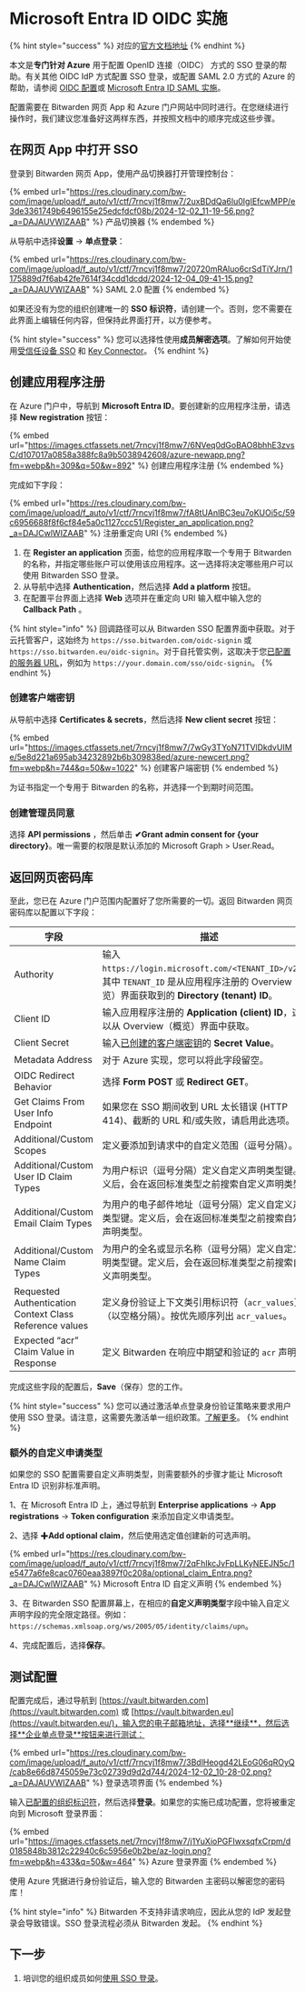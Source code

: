 # Microsoft Entra ID OIDC 实施

{% hint style="success" %}
对应的[官方文档地址](https://bitwarden.com/help/oidc-microsoft-entra-id/)
{% endhint %}

本文是**专门针对 Azure** 用于配置 OpenID 连接（OIDC） 方式的 SSO 登录的帮助。有关其他 OIDC IdP 方式配置 SSO 登录，或配置 SAML 2.0 方式的 Azure 的帮助，请参阅 [OIDC 配置](../../../login-with-sso/oidc-configuration.md)或 [Microsoft Entra ID SAML 实施](microsoft-entra-id-saml-implementation.md)。

配置需要在 Bitwarden 网页 App 和 Azure 门户网站中同时进行。在您继续进行操作时，我们建议您准备好这两样东西，并按照文档中的顺序完成这些步骤。

## 在网页 App 中打开 SSO <a href="#open-sso-in-the-web-app" id="open-sso-in-the-web-app"></a>

登录到 Bitwarden 网页 App，使用产品切换器打开管理控制台：

{% embed url="https://res.cloudinary.com/bw-com/image/upload/f_auto/v1/ctf/7rncvj1f8mw7/2uxBDdQa6lu0IgIEfcwMPP/e3de3361749b6496155e25edcfdcf08b/2024-12-02_11-19-56.png?_a=DAJAUVWIZAAB" %}
产品切换器
{% endembed %}

从导航中选择**设置** → **单点登录**：

{% embed url="https://res.cloudinary.com/bw-com/image/upload/f_auto/v1/ctf/7rncvj1f8mw7/20720mRAluo6crSdTiYJrn/1175889d7f6ab42fe7614f34cdd1dcdd/2024-12-04_09-41-15.png?_a=DAJAUVWIZAAB" %}
SAML 2.0 配置
{% endembed %}

如果还没有为您的组织创建唯一的 **SSO 标识符**，请创建一个。否则，您不需要在此界面上编辑任何内容，但保持此界面打开，以方便参考。

{% hint style="success" %}
您可以选择性使用**成员解密选项**。了解如何开始使用[受信任设备 SSO](../trusted-devices/about-trusted-devices.md) 和 [Key Connector](../../../self-hosting/key-connector/about-key-connector.md)。
{% endhint %}

## 创建应用程序注册 <a href="#create-an-app-registration" id="create-an-app-registration"></a>

在 Azure 门户中，导航到 **Microsoft Entra ID**。要创建新的应用程序注册，请选择 **New registration** 按钮：

{% embed url="https://images.ctfassets.net/7rncvj1f8mw7/6NVeq0dGoBAO8bhhE3zvsC/d107017a0858a388fc8a9b5038942608/azure-newapp.png?fm=webp&h=309&q=50&w=892" %}
创建应用程序注册
{% endembed %}

完成如下字段：

{% embed url="https://res.cloudinary.com/bw-com/image/upload/f_auto/v1/ctf/7rncvj1f8mw7/fA8tUAnlBC3eu7oKUOi5c/59c6956688f8f6cf84e5a0c1127ccc51/Register_an_application.png?_a=DAJCwlWIZAAB" %}
注册重定向 URI
{% endembed %}

1. 在 **Register an application** 页面，给您的应用程序取一个专用于 Bitwarden 的名称，并指定哪些账户可以使用该应用程序。这一选择将决定哪些用户可以使用 Bitwarden SSO 登录。
2. 从导航中选择 **Authentication**，然后选择 **Add a platform** 按钮。
3. 在配置平台界面上选择 **Web** 选项并在重定向 URI 输入框中输入您的 **Callback Path** 。

{% hint style="info" %}
回调路径可以从 Bitwarden SSO 配置界面中获取。对于云托管客户，这始终为 `https://sso.bitwarden.com/oidc-signin` 或 `https://sso.bitwarden.eu/oidc-signin`。对于自托管实例，这取决于您[已配置的服务器 URL](../../../self-hosting/deploy-and-configure/docker/linux-standard-deployment.md#configure-your-domain)，例如为 `https://your.domain.com/sso/oidc-signin`。
{% endhint %}

### 创建客户端密钥 <a href="#create-a-client-secret" id="create-a-client-secret"></a>

从导航中选择 **Certificates & secrets**，然后选择 **New client secret** 按钮：

{% embed url="https://images.ctfassets.net/7rncvj1f8mw7/7wGy3TYoN71TVlDkdvUIMe/5e8d221a695ab34232892b6b309838ed/azure-newcert.png?fm=webp&h=744&q=50&w=1022" %}
创建客户端密钥
{% endembed %}

为证书指定一个专用于 Bitwarden 的名称，并选择一个到期时间范围。

### 创建管理员同意 <a href="#create-admin-consent" id="create-admin-consent"></a>

选择 **API permissions** ，然后单击 **✔︎Grant admin consent for {your directory}**。唯一需要的权限是默认添加的 Microsoft Graph > User.Read。

## 返回网页密码库 <a href="#back-to-the-web-vault" id="back-to-the-web-vault"></a>

至此，您已在 Azure 门户范围内配置好了您所需要的一切。返回 Bitwarden 网页密码库以配置以下字段：

| 字段                                                      | 描述                                                                                                                       |
| ------------------------------------------------------- | ------------------------------------------------------------------------------------------------------------------------ |
| Authority                                               | 输入 `https://login.microsoft.com/<TENANT_ID>/v2.0`，其中 `TENANT_ID` 是从应用程序注册的 Overview（概览）界面获取到的 **Directory (tenant) ID**。 |
| Client ID                                               | 输入应用程序注册的 **Application (client) ID**，这可以从 Overview（概览）界面中获取。                                                            |
| Client Secret                                           | 输入[已创建的客户端密钥](microsoft-entra-id-oidc-implementation.md#create-a-client-secret)的 **Secret Value**。                       |
| Metadata Address                                        | 对于 Azure 实现，您可以将此字段留空。                                                                                                   |
| OIDC Redirect Behavior                                  | 选择 **Form POST** 或 **Redirect GET**。                                                                                     |
| Get Claims From User Info Endpoint                      | 如果您在 SSO 期间收到 URL 太长错误 (HTTP 414)、截断的 URL 和/或失败，请启用此选项。                                                                  |
| Additional/Custom Scopes                                | 定义要添加到请求中的自定义范围（逗号分隔）。                                                                                                   |
| Additional/Custom User ID Claim Types                   | 为用户标识（逗号分隔）定义自定义声明类型键。定义后，会在返回标准类型之前搜索自定义声明类型。                                                                           |
| Additional/Custom Email Claim Types                     | 为用户的电子邮件地址（逗号分隔）定义自定义声明类型键。定义后，会在返回标准类型之前搜索自定义声明类型。                                                                      |
| Additional/Custom Name Claim Types                      | 为用户的全名或显示名称（逗号分隔）定义自定义声明类型键。定义后，会在返回标准类型之前搜索自定义声明类型。                                                                     |
| Requested Authentication Context Class Reference values | 定义身份验证上下文类引用标识符（`acr_values`）（以空格分隔）。按优先顺序列出 `acr_values`。                                                               |
| Expected “acr” Claim Value in Response                  | 定义 Bitwarden 在响应中期望和验证的 `acr` 声明值。                                                                                       |

完成这些字段的配置后，**Save**（保存）您的工作。

{% hint style="success" %}
您可以通过激活单点登录身份验证策略来要求用户使用 SSO 登录。请注意，这需要先激活单一组织政策。[了解更多](../../../organizations/enterprise-policies.md)。
{% endhint %}

### 额外的自定义申请类型 <a href="#additional-custom-claim-types" id="additional-custom-claim-types"></a>

如果您的 SSO 配置需要自定义声明类型，则需要额外的步骤才能让 Microsoft Entra ID 识别非标准声明。

1、在 Microsoft Entra ID 上，通过导航到 **Enterprise applications** → **App registrations** → **Token configuration** 来添加自定义申请类型。

2、选择 ✚**Add optional claim**，然后使用选定值创建新的可选声明。

{% embed url="https://res.cloudinary.com/bw-com/image/upload/f_auto/v1/ctf/7rncvj1f8mw7/2qFhIkcJvFpLLKyNEEJN5c/1e5477a6fe8cac0760eaa3897f0c208a/optional_claim_Entra.png?_a=DAJCwlWIZAAB" %}
Microsoft Entra ID 自定义声明
{% endembed %}

3、在 Bitwarden SSO 配置屏幕上，在相应的**自定义声明类型**字段中输入自定义声明字段的完全限定路径。例如：`https://schemas.xmlsoap.org/ws/2005/05/identity/claims/upn`。

4、完成配置后，选择**保存**。

## 测试配置 <a href="#test-the-configuration" id="test-the-configuration"></a>

配置完成后，通过导航到 [https://vault.bitwarden.com](https://vault.bitwarden.com) 或 [https://vault.bitwarden.eu](https://vault.bitwarden.eu/)，输入您的电子邮箱地址，选择**继续**，然后选择**企业单点登录**按钮来进行测试：

{% embed url="https://res.cloudinary.com/bw-com/image/upload/f_auto/v1/ctf/7rncvj1f8mw7/3BdlHeogd42LEoG06qROyQ/cab8e66d8745059e73c02739d9d2d744/2024-12-02_10-28-02.png?_a=DAJAUVWIZAAB" %}
登录选项界面
{% endembed %}

输入[已配置的组织标识符](../../../login-with-sso/saml-2.0-configuration.md#step-1-enabling-login-with-sso)，然后选择**登录**。如果您的实施已成功配置，您将被重定向到 Microsoft 登录界面：

{% embed url="https://images.ctfassets.net/7rncvj1f8mw7/j1YuXioPGFIwxsqfxCrpm/d0185848b3812c22940c6c5956e0b2be/az-login.png?fm=webp&h=433&q=50&w=464" %}
Azure 登录界面
{% endembed %}



使用 Azure 凭据进行身份验证后，输入您的 Bitwarden 主密码以解密您的密码库！

{% hint style="info" %}
Bitwarden 不支持非请求响应，因此从您的 IdP 发起登录会导致错误。SSO 登录流程必须从 Bitwarden 发起。
{% endhint %}

## 下一步 <a href="#next-steps" id="next-steps"></a>

1. 培训您的组织成员如何[使用 SSO 登录](../../../account/log-in-and-unlock/using-single-sign-on/using-login-with-sso.md)。

